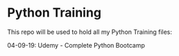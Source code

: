 # Python Training

This repo will be used to hold all my Python Training files:

04-09-19: Udemy - Complete Python Bootcamp
